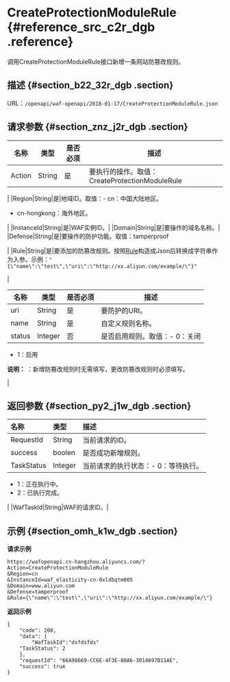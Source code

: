 # CreateProtectionModuleRule {#reference_src_c2r_dgb .reference}

调用CreateProtectionModuleRule接口新增一条网站防篡改规则。

## 描述 {#section_b22_32r_dgb .section}

URL：`/openapi/waf-openapi/2018-01-17/CreateProtectionModuleRule.json`

## 请求参数 {#section_znz_j2r_dgb .section}

|名称|类型|是否必须|描述|
|--|--|----|--|
|Action|String|是|要执行的操作。取值：CreateProtectionModuleRule

|
|Region|String|是|地域ID。取值：-   cn：中国大陆地区。
-   cn-hongkong：海外地区。

|
|InstanceId|String|是|WAF实例ID。|
|Domain|String|是|要操作的域名名称。|
|Defense|String|是|要操作的防护功能。取值：tamperproof

|
|Rule|String|是|要添加的防篡改规则。按照[Rule](#)构造成Json后转换成字符串作为入参。示例：`"{\"name\":\"test\",\"uri\":\"http://xx.aliyun.com/example/\"}"`

|

|名称|类型|是否必须|描述|
|--|--|----|--|
|uri|String|是|要防护的URI。|
|name|String|是|自定义规则名称。|
|status|Integer|否|是否启用规则。取值：-   0：关闭
-   1：启用

**说明：** ：新增防篡改规则时无需填写，更改防篡改规则时必须填写。

|

## 返回参数 {#section_py2_j1w_dgb .section}

|名称|类型|描述|
|:-|:-|:-|
|RequestId|String|当前请求的ID。|
|success|boolen|是否成功新增规则。|
|TaskStatus|Integer|当前请求的执行状态：-   0：等待执行。
-   1：正在执行中。
-   2：已执行完成。

|
|WafTaskId|String|WAF的请求ID。|

## 示例 {#section_omh_k1w_dgb .section}

**请求示例**

```
https://wafopenapi.cn-hangzhou.aliyuncs.com/?Action=CreateProtectionModuleRule
&Region=cn
&InstanceId=waf_elasticity-cn-0xldbqtm005
&Domain=www.aliyun.com
&Defense=tamperproof
&Rule={\"name\":\"test\",\"uri\":\"http://xx.aliyun.com/example/\"}
```

**返回示例**

```
{
	"code": 200,
	"data": {
        "WafTaskId":"dsfdsfds"
	"TaskStatus": 2
	},
	"requestId": "66A98669-CC6E-4F3E-80A6-3014697B11AE",
	"success": true
}
```

